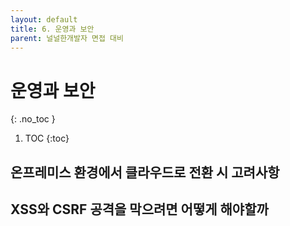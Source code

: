 ```yaml
---
layout: default
title: 6. 운영과 보안
parent: 널널한개발자 면접 대비
---
```


# 운영과 보안
{: .no_toc }

1. TOC
{:toc}

## 온프레미스 환경에서 클라우드로 전환 시 고려사항

## XSS와 CSRF 공격을 막으려면 어떻게 해야할까